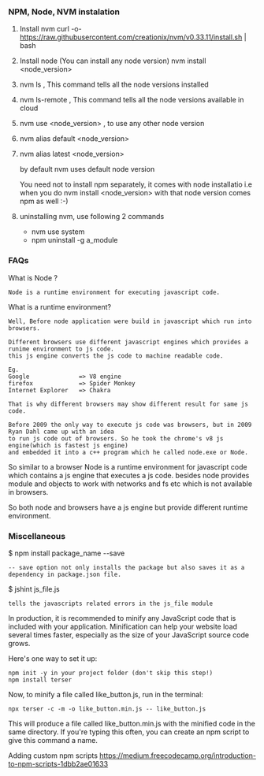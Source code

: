 ### NPM, Node, NVM instalation 

1. Install nvm
    curl -o- https://raw.githubusercontent.com/creationix/nvm/v0.33.11/install.sh | bash

2. Install node (You can install any node version)
    nvm install <node_version>

3. nvm ls , This command tells all the node versions installed

4. nvm ls-remote , This command tells all the node versions available in cloud

5. nvm use <node_version> , to use any other node version 

6. nvm alias default <node_version>

7. nvm alias latest <node_version>

    by default nvm uses default node version 

    You need not to install npm separately, it comes with node installatio i.e when you do
    nvm install <node_version> with that node version comes npm as well :-)

8.  uninstalling nvm, use following 2 commands 
    - nvm use system
    - npm uninstall -g a_module

### FAQs

What is Node ?

    Node is a runtime environment for executing javascript code.

What is a runtime environment?

    Well, Before node application were build in javascript which run into browsers. 
    
    Different browsers use different javascript engines which provides a runime environment to js code.
    this js engine converts the js code to machine readable code.

    Eg. 
    Google              => V8 engine
    firefox             => Spider Monkey
    Internet Explorer   => Chakra

    That is why different browsers may show different result for same js code. 
    
    Before 2009 the only way to execute js code was browsers, but in 2009 Ryan Dahl came up with an idea 
    to run js code out of browsers. So he took the chrome's v8 js engine(which is fastest js engine) 
    and embedded it into a c++ program which he called node.exe or Node.

So similar to a browser Node is a runtime environment for javascript code which contains a js engine
that executes a js code. besides node provides module and objects to work with networks and fs etc which
is not available in browsers.

So both node and browsers have a js engine but provide different runtime environment.

### Miscellaneous


$ npm install package_name --save        
   
    -- save option not only installs the package but also saves it as a dependency in package.json file.


$ jshint js_file.js
   
    tells the javascripts related errors in the js_file module


In production, it is recommended to minify any JavaScript code that is included with your application. 
Minification can help your website load several times faster, especially as the size of your 
JavaScript source code grows.

Here's one way to set it up:

    npm init -y in your project folder (don't skip this step!)
    npm install terser

Now, to minify a file called like_button.js, run in the terminal:
     
    npx terser -c -m -o like_button.min.js -- like_button.js

This will produce a file called like_button.min.js with the minified code in the same directory. If you're typing this often, you can create an npm script to give this command a name.


Adding custom npm scripts
https://medium.freecodecamp.org/introduction-to-npm-scripts-1dbb2ae01633

